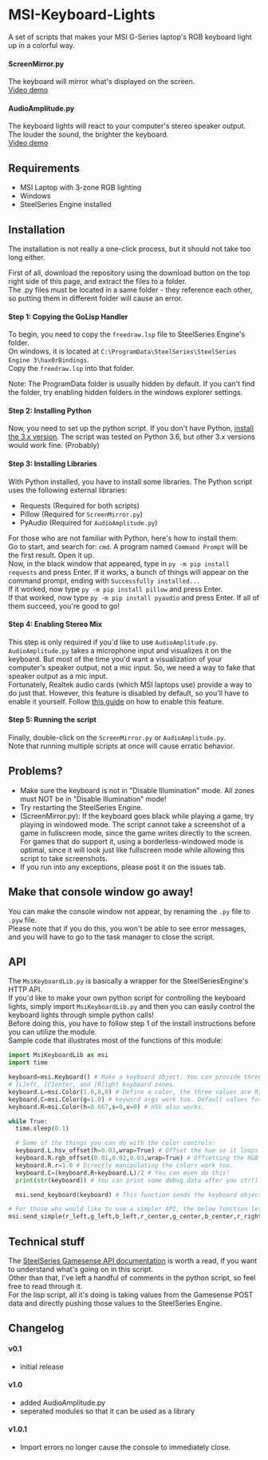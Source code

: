 # MSI-Keyboard-Lights
A set of scripts that makes your MSI G-Series laptop's RGB keyboard light up in a colorful way.
#### ScreenMirror.py
The keyboard will mirror what's displayed on the screen.  
[Video demo](https://youtu.be/LV5GNS1c5tg)
#### AudioAmplitude.py
The keyboard lights will react to your computer's stereo speaker output. The louder the sound, the brighter the keyboard.  
[Video demo](https://youtu.be/rExPTK0rIv0)

## Requirements
- MSI Laptop with 3-zone RGB lighting
- Windows
- SteelSeries Engine installed

## Installation
The installation is not really a one-click process, but it should not take too long either.

First of all, download the repository using the download button on the top right side of this page, and extract the files to a folder.  
The .py files must be located in a same folder - they reference each other, so putting them in different folder will cause an error.

#### Step 1: Copying the GoLisp Handler
To begin, you need to copy the `freedraw.lsp` file to SteelSeries Engine's folder.  
On windows, it is located at `C:\ProgramData\SteelSeries\SteelSeries Engine 3\hax0rBindings`.  
Copy the `freedraw.lsp` into that folder.

Note: The ProgramData folder is usually hidden by default. If you can't find the folder, try enabling hidden folders in the windows explorer settings.  

#### Step 2: Installing Python
Now, you need to set up the python script. If you don't have Python, [install the 3.x version](https://www.python.org/downloads/). The script was tested on Python 3.6, but other 3.x versions would work fine. (Probably)

#### Step 3: Installing Libraries
With Python installed, you have to install some libraries. The Python script uses the following external libraries:

- Requests (Required for both scripts)
- Pillow (Required for `ScreenMirror.py`)
- PyAudio (Required for `AudioAmplitude.py`)

For those who are not familiar with Python, here's how to install them:  
Go to start, and search for: `cmd`. A program named `Command Prompt` will be the first result. Open it up.  
Now, in the black window that appeared, type in `py -m pip install requests` and press Enter. If it works, a bunch of things will appear on the command prompt, ending with `Successfully installed...`  
If it worked, now type `py -m pip install pillow` and press Enter.  
If that worked, now type `py -m pip install pyaudio` and press Enter. If all of them succeed, you're good to go!

#### Step 4: Enabling Stereo Mix
This step is only required if you'd like to use `AudioAmplitude.py`.  
`AudioAmplitude.py` takes a microphone input and visualizes it on the keyboard. But most of the time you'd want a visualization of your computer's speaker output, not a mic input. So, we need a way to fake that speaker output as a mic input.  
Fortunately, Realtek audio cards (which MSI laptops use) provide a way to do just that. However, this feature is disabled by default, so you'll have to enable it yourself. Follow [this guide](https://www.howtogeek.com/howto/39532/how-to-enable-stereo-mix-in-windows-7-to-record-audio/) on how to enable this feature.

#### Step 5: Running the script
Finally, double-click on the `ScreenMirror.py` or `AudioAmplitude.py`.  
Note that running multiple scripts at once will cause erratic behavior.

## Problems?
- Make sure the keyboard is not in "Disable Illumination" mode. All zones must NOT be in "Disable Illumination" mode!  
- Try restarting the SteelSeries Engine.  
- (ScreenMirror.py): If the keyboard goes black while playing a game, try playing in windowed mode. The script cannot take a screenshot of a game in fullscreen mode, since the game writes directly to the screen. For games that do support it, using a borderless-windowed mode is optimal, since it will look just like fullscreen mode while allowing this script to take screenshots.  
- If you run into any exceptions, please post it on the issues tab.  

## Make that console window go away!
You can make the console window not appear, by renaming the `.py` file to `.pyw` file.  
Please note that if you do this, you won't be able to see error messages, and you will have to go to the task manager to close the script.

## API
The `MsiKeyboardLib.py` is basically a wrapper for the SteelSeriesEngine's HTTP API.  
If you'd like to make your own python script for controlling the keyboard lights, simply import `MsiKeyboardLib.py` and then you can easily control the keyboard lights through simple python calls!  
Before doing this, you have to follow step 1 of the install instructions before you can utilize the module.  
Sample code that illustrates most of the functions of this module:  
```python
import MsiKeyboardLib as msi
import time

keyboard=msi.Keyboard() # Make a keyboard object. You can provide three Color object to the constructor to set the initial colors.
# [L]eft, [C]enter, and [R]ight keyboard zones.
keyboard.L=msi.Color(1.0,0,0) # Define a color, the three values are R, G, and B. Note that their range is 0 to 1, NOT 0 to 255.
keyboard.C=msi.Color(g=1.0) # keyword args work too. Default values for unset channels is 0.
keyboard.R=msi.Color(h=0.667,s=0,v=0) # HSV also works.

while True:
  time.sleep(0.1)

  # Some of the things you can do with the color controls:
  keyboard.L.hsv_offset(h=0.03,wrap=True) # Offset the hue so it loops rainbow colors.
  keyboard.R.rgb_offset(0.01,0.02,0.03,wrap=True) # Offsetting the RGB works too.
  keyboard.R.r=1.0 # Directly manipulating the colors work too.
  keyboard.C=(keyboard.R+keyboard.L)/2 # You can even do this!
  print(str(keyboard)) # You can print some debug data after you str() the Keyboard or Color.

  msi.send_keyboard(keyboard) # This function sends the keyboard object to SteelSeriesEngine, making these colors appear on your keyboard.

# For those who would like to use a simpler API, the below function lets you push RGB values directly without using any classes:
msi.send_simple(r_left,g_left,b_left,r_center,g_center,b_center,r_right,g_right,b_right) # Again, the arguments should be in 0~1 range.
```
## Technical stuff
The [SteelSeries Gamesense API documentation](https://github.com/SteelSeries/gamesense-sdk) is worth a read, if you want to understand what's going on in this script.  
Other than that, I've left a handful of comments in the python script, so feel free to read through it.  
For the lisp script, all it's doing is taking values from the Gamesense POST data and directly pushing those values to the SteelSeries Engine.

## Changelog
#### v0.1
 - initial release

#### v1.0
 - added AudioAmplitude.py
 - seperated modules so that it can be used as a library

#### v1.0.1
 - Import errors no longer cause the console to immediately close.
